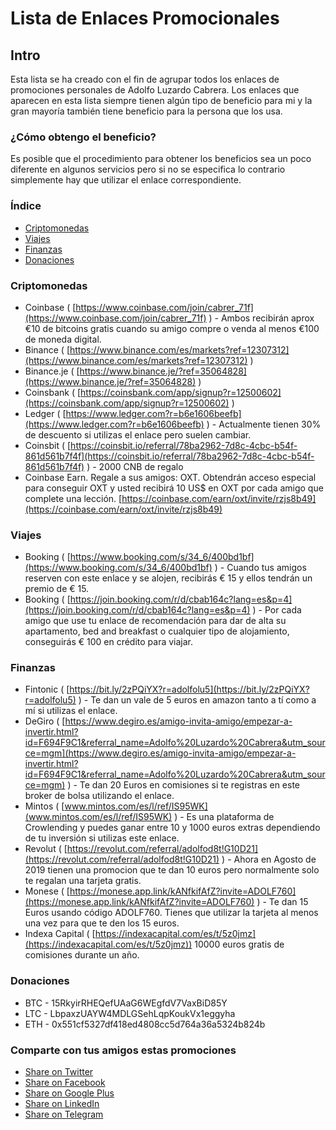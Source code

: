 # Lista de Enlaces Promocionales 

## Intro

Esta lista se ha creado con el fin de agrupar todos los enlaces de promociones personales de Adolfo Luzardo Cabrera. 
Los enlaces que aparecen en esta lista siempre tienen algún tipo de beneficio para mi y la gran mayoría también tiene beneficio para la persona que los usa. 

### ¿Cómo obtengo el beneficio?

Es posible que el procedimiento para obtener los beneficios sea un poco diferente en algunos servicios pero si no se especifica lo contrario simplemente hay que utilizar el enlace correspondiente.

### Índice

* [Criptomonedas](#criptomonedas)
* [Viajes](#viajes)
* [Finanzas](#finanzas)
* [Donaciones](#donaciones)

### Criptomonedas

* Coinbase ( [https://www.coinbase.com/join/cabrer_71f](https://www.coinbase.com/join/cabrer_71f) ) - Ambos recibirán aprox €10 de bitcoins gratis cuando su amigo compre o venda al menos €100 de moneda digital. 
* Binance ( [https://www.binance.com/es/markets?ref=12307312](https://www.binance.com/es/markets?ref=12307312) ) 
* Binance.je ( [https://www.binance.je/?ref=35064828](https://www.binance.je/?ref=35064828) )
* Coinsbank ( [https://coinsbank.com/app/signup?r=12500602](https://coinsbank.com/app/signup?r=12500602) )
* Ledger ( [https://www.ledger.com?r=b6e1606beefb](https://www.ledger.com?r=b6e1606beefb) ) - Actualmente tienen 30% de descuento si utilizas el enlace pero suelen cambiar.
* Coinsbit ( [https://coinsbit.io/referral/78ba2962-7d8c-4cbc-b54f-861d561b7f4f](https://coinsbit.io/referral/78ba2962-7d8c-4cbc-b54f-861d561b7f4f) ) - 2000 CNB de regalo
* Coinbase Earn. Regale a sus amigos: OXT. Obtendrán acceso especial para conseguir OXT y usted recibirá 10 US$ en OXT por cada amigo que complete una lección. [https://coinbase.com/earn/oxt/invite/rzjs8b49](https://coinbase.com/earn/oxt/invite/rzjs8b49)


### Viajes

* Booking ( [https://www.booking.com/s/34_6/400bd1bf](https://www.booking.com/s/34_6/400bd1bf) ) - Cuando tus amigos reserven con este enlace y se alojen, recibirás € 15 y ellos tendrán un premio de € 15.
* Booking ( [https://join.booking.com/r/d/cbab164c?lang=es&p=4](https://join.booking.com/r/d/cbab164c?lang=es&p=4) ) - Por cada amigo que use tu enlace de recomendación para dar de alta su apartamento, bed and breakfast o cualquier tipo de alojamiento, conseguirás € 100 en crédito para viajar.

### Finanzas

* Fintonic ( [https://bit.ly/2zPQiYX?r=adolfolu5](https://bit.ly/2zPQiYX?r=adolfolu5) ) - Te dan un vale de 5 euros en amazon tanto a tí como a mí si utilizas el enlace.
* DeGiro ( [https://www.degiro.es/amigo-invita-amigo/empezar-a-invertir.html?id=F694F9C1&referral_name=Adolfo%20Luzardo%20Cabrera&utm_source=mgm](https://www.degiro.es/amigo-invita-amigo/empezar-a-invertir.html?id=F694F9C1&referral_name=Adolfo%20Luzardo%20Cabrera&utm_source=mgm) ) - Te dan 20 Euros en comisiones si te registras en este broker de bolsa utilizando el enlace.
* Mintos ( [www.mintos.com/es/l/ref/IS95WK](www.mintos.com/es/l/ref/IS95WK) ) - Es una plataforma de Crowlending y puedes ganar entre 10 y 1000 euros extras dependiendo de tu inversión si utilizas este enlace.
* Revolut ( [https://revolut.com/referral/adolfod8t!G10D21](https://revolut.com/referral/adolfod8t!G10D21) ) - Ahora en Agosto de 2019 tienen una promocion que te dan 10 euros pero normalmente solo te regalan una tarjeta gratis.
* Monese ( [https://monese.app.link/kANfkifAfZ?invite=ADOLF760](https://monese.app.link/kANfkifAfZ?invite=ADOLF760) ) - Te dan 15 Euros usando código ADOLF760. Tienes que utilizar la tarjeta al menos una vez para que te den los 15 euros.
* Indexa Capital ( [https://indexacapital.com/es/t/5z0jmz](https://indexacapital.com/es/t/5z0jmz)) 10000 euros gratis de comisiones durante un año.


### Donaciones

* BTC - 15RkyirRHEQefUAaG6WEgfdV7VaxBiD85Y
* LTC - LbpaxzUAYW4MDLGSehLqpKoukVx1eggyha
* ETH - 0x551cf5327df418ed4808cc5d764a36a5324b824b

### Comparte con tus amigos estas promociones
+ [Share on Twitter](https://twitter.com/intent/tweet?text=https://aluzardo.github.io/promociones/%0AEnlaces%20Promocionales%20de%20Adolfo)
+ [Share on Facebook](http://www.facebook.com/sharer/sharer.php?s=100&p[url]=https://aluzardo.github.io/promociones/&p[images][0]=&p[title]=Enlaces%20Promocionales%20de%20Adolfo&p[summary]=)
+ [Share on Google Plus](https://plus.google.com/share?url=https://aluzardo.github.io/promociones/)
+ [Share on LinkedIn](http://www.linkedin.com/shareArticle?mini=true&url=https://aluzardo.github.io/promociones/&title=Enlaces%20Promocionales%20de%20Adolfo&summary=&source=)
+ [Share on Telegram](https://t.me/share/url?url=https://aluzardo.github.io/promociones/)
